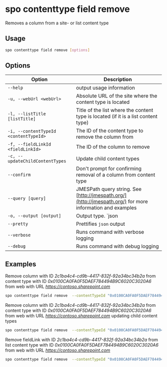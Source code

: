 # spo contenttype field remove

Removes a column from a site- or list content type

## Usage

```sh
spo contenttype field remove [options]
```

## Options

Option|Description
------|-----------
`--help`|output usage information
`-u, --webUrl <webUrl>`|Absolute URL of the site where the content type is located
`-l, --listTitle [listTitle]`|Title of the list where the content type is located (if it is a list content type)
`-i, --contentTypeId <contentTypeId>`|The ID of the content type to remove the column from
`-f, --fieldLinkId <fieldLinkId>`|The ID of the column to remove
`-c, --updateChildContentTypes`|Update child content types
`--confirm`|Don't prompt for confirming removal of a column from content type
`--query [query]`|JMESPath query string. See [http://jmespath.org/](http://jmespath.org/) for more information and examples
`-o, --output [output]`|Output type. `json|text`. Default `text`
`--pretty`|Prettifies `json` output
`--verbose`|Runs command with verbose logging
`--debug`|Runs command with debug logging

## Examples

Remove column with ID _2c1ba4c4-cd9b-4417-832f-92a34bc34b2a_ from content type with ID _0x0100CA0FA0F5DAEF784494B9C6020C3020A6_ from web with URL _https://contoso.sharepoint.com_

```sh
spo contenttype field remove  --contentTypeId "0x0100CA0FA0F5DAEF784494B9C6020C3020A6" --fieldLinkId "880d2f46-fccb-43ca-9def-f88e722cef80" --webUrl https://contoso.sharepoint.com --confirm
```

Remove column with ID _2c1ba4c4-cd9b-4417-832f-92a34bc34b2a_ from content type with ID _0x0100CA0FA0F5DAEF784494B9C6020C3020A6_ from web with URL _https://contoso.sharepoint.com_ updating child content types

```sh
spo contenttype field remove  --contentTypeId "0x0100CA0FA0F5DAEF784494B9C6020C3020A6" --fieldLinkId "880d2f46-fccb-43ca-9def-f88e722cef80" --webUrl https://contoso.sharepoint.com --updateChildContentTypes
```

Remove fieldLink with ID _2c1ba4c4-cd9b-4417-832f-92a34bc34b2a_ from list content type with ID _0x0100CA0FA0F5DAEF784494B9C6020C3020A6_ from web with URL _https://contoso.sharepoint.com_

```sh
spo contenttype field remove  --contentTypeId "0x0100CA0FA0F5DAEF784494B9C6020C3020A60062F089A38C867747942DB2C3FC50FF6A" --fieldLinkId "880d2f46-fccb-43ca-9def-f88e722cef80" --webUrl https://contoso.sharepoint.com --listTitle "Documents"
```